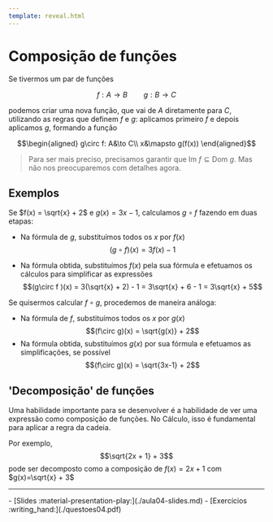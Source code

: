 ```yaml
---
template: reveal.html
---
```

# Composição de funções


Se tivermos um par de funções

$$f:A\to B \qquad g:B\to C$$

podemos criar uma nova função, que vai de $A$ diretamente para $C$, utilizando as regras que definem $f$ e $g$: aplicamos primeiro $f$ e depois aplicamos $g$, formando a função

$$\begin{aligned}
g\circ f: A&\to C\\
x&\mapsto g(f(x))
\end{aligned}$$


> Para ser mais preciso, precisamos garantir que $\text{Im }f\subseteq \text{Dom }g$. Mas não nos preocuparemos com detalhes agora. 

## Exemplos

Se $f(x) = \sqrt{x} + 2$ e $g(x) = 3x -1$, calculamos $g\circ f$ fazendo em duas etapas:
- Na fórmula de $g$, substituímos todos os $x$ por $f(x)$
$$(g\circ f )(x) = 3f(x) - 1$$

- Na fórmula obtida, substituímos $f(x)$ pela sua fórmula e efetuamos os cálculos para simplificar as expressões
$$(g\circ f )(x) = 3(\sqrt{x} + 2) - 1 = 3\sqrt{x} + 6 - 1  = 3\sqrt{x} + 5$$

Se quisermos calcular $f\circ g$, procedemos de maneira análoga:
- Na fórmula de $f$, substituímos todos os $x$ por $g(x)$
$$(f\circ g)(x) = \sqrt{g(x)} + 2$$
- Na fórmula obtida, substituímos $g(x)$ por sua fórmula e efetuamos as simplificações, se possível
$$(f\circ g)(x) = \sqrt{3x-1} + 2$$

## 'Decomposição' de funções

Uma habilidade importante para se desenvolver é a habilidade de ver uma expressão como composição de funções. No Cálculo, isso é fundamental para aplicar a regra da cadeia. 

Por exemplo, 
$$\sqrt{2x + 1} + 3$$
pode ser decomposto como a composição de $f(x)=2x+1$ com $g(x)=\sqrt{x} + 3$


---

<div class="grid cards" markdown>
 - [Slides :material-presentation-play:](./aula04-slides.md)
 - [Exercícios :writing_hand:](./questoes04.pdf)
</div>
